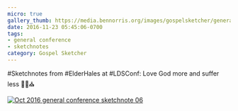 ```yaml
---
micro: true
gallery_thumb: https://media.bennorris.org/images/gospelsketcher/general-conference/oct-2016/oct-16-1-hales.jpg
date: 2016-11-23 05:45:06-0700
tags:
- general conference
- sketchnotes
category: Gospel Sketcher
---
```


#Sketchnotes from #ElderHales at #LDSConf: Love God more and suffer less ✍🏼⛪️

[![Oct 2016 general conference sketchnote 06](https://media.bennorris.org/images/gospelsketcher/general-conference/oct-2016/oct-16-1-hales.jpg)](https://media.bennorris.org/images/gospelsketcher/general-conference/oct-2016/oct-16-1-hales.jpg)